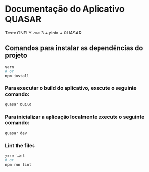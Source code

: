 # Documentação do Aplicativo QUASAR

Teste ONFLY vue 3 + pinia + QUASAR

## Comandos para instalar as dependências do projeto
```bash
yarn
# or
npm install
```

### Para executar o build do aplicativo, execute o seguinte comando:
```bash
quasar build
```

### Para inicializar a aplicação localmente execute o seguinte comando:
```bash
quasar dev
```

### Lint the files
```bash
yarn lint
# or
npm run lint
```

